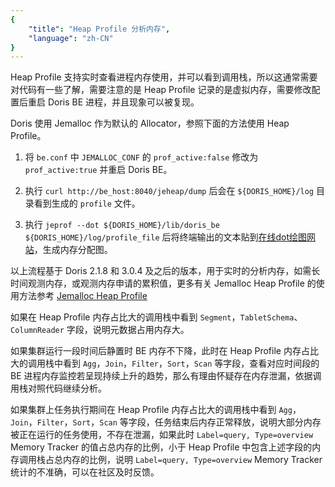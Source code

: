 ```yaml
---
{
    "title": "Heap Profile 分析内存",
    "language": "zh-CN"
}
---
```


<!--
Licensed to the Apache Software Foundation (ASF) under one
or more contributor license agreements.  See the NOTICE file
distributed with this work for additional information
regarding copyright ownership.  The ASF licenses this file
to you under the Apache License, Version 2.0 (the
"License"); you may not use this file except in compliance
with the License.  You may obtain a copy of the License at

  http://www.apache.org/licenses/LICENSE-2.0

Unless required by applicable law or agreed to in writing,
software distributed under the License is distributed on an
"AS IS" BASIS, WITHOUT WARRANTIES OR CONDITIONS OF ANY
KIND, either express or implied.  See the License for the
specific language governing permissions and limitations
under the License.
-->

Heap Profile 支持实时查看进程内存使用，并可以看到调用栈，所以这通常需要对代码有一些了解，需要注意的是 Heap Profile 记录的是虚拟内存，需要修改配置后重启 Doris BE 进程，并且现象可以被复现。

Doris 使用 Jemalloc 作为默认的 Allocator，参照下面的方法使用 Heap Profile。

1. 将 `be.conf` 中 `JEMALLOC_CONF` 的 `prof_active:false` 修改为 `prof_active:true` 并重启 Doris BE。

2. 执行 `curl http://be_host:8040/jeheap/dump` 后会在 `${DORIS_HOME}/log` 目录看到生成的 `profile` 文件。

3. 执行 `jeprof --dot ${DORIS_HOME}/lib/doris_be ${DORIS_HOME}/log/profile_file` 后将终端输出的文本贴到[在线dot绘图网站](http://www.webgraphviz.com/)，生成内存分配图。

以上流程基于 Doris 2.1.8 和 3.0.4 及之后的版本，用于实时的分析内存，如需长时间观测内存，或观测内存申请的累积值，更多有关 Jemalloc Heap Profile 的使用方法参考 [Jemalloc Heap Profile](https://doris.apache.org/community/developer-guide/debug-tool/?_highlight=debug#jemalloc-1)

如果在 Heap Profile 内存占比大的调用栈中看到 `Segment`，`TabletSchema`、`ColumnReader` 字段，说明元数据占用内存大。

如果集群运行一段时间后静置时 BE 内存不下降，此时在 Heap Profile 内存占比大的调用栈中看到 `Agg`，`Join`，`Filter`，`Sort`，`Scan` 等字段，查看对应时间段的 BE 进程内存监控若呈现持续上升的趋势，那么有理由怀疑存在内存泄漏，依据调用栈对照代码继续分析。

如果集群上任务执行期间在 Heap Profile 内存占比大的调用栈中看到 `Agg`，`Join`，`Filter`，`Sort`，`Scan` 等字段，任务结束后内存正常释放，说明大部分内存被正在运行的任务使用，不存在泄漏，如果此时 `Label=query, Type=overview` Memory Tracker 的值占总内存的比例，小于 Heap Profile 中包含上述字段的内存调用栈占总内存的比例，说明 `Label=query, Type=overview` Memory Tracker 统计的不准确，可以在社区及时反馈。
